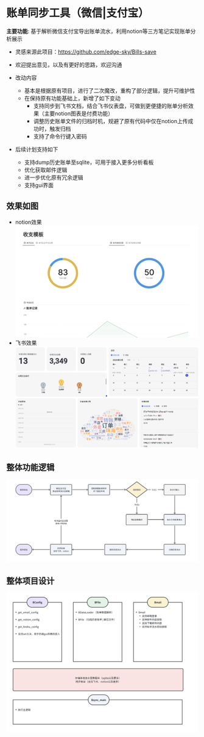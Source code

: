 # 账单同步工具（微信|支付宝）
**主要功能**: 基于解析微信支付宝导出账单流水，利用notion等三方笔记实现账单分析展示
- 灵感来源此项目：https://github.com/edge-sky/Bills-save
- 欢迎提出意见，以及有更好的思路，欢迎沟通
- 改动内容
  - 基本是根据原有项目，进行了二次魔改，重构了部分逻辑，提升可维护性
  - 在保持原有功能基础上，新增了如下变动
    - 支持同步到飞书文档，结合飞书仪表盘，可做到更便捷的账单分析效果（主要notion图表是付费功能）
    - 调整历史账单文件的归档时机，规避了原有代码中仅在notion上传成功时，触发归档
    - 支持了命令行键入密码

- 后续计划支持如下
  - 支持dump历史账单至sqlite，可用于接入更多分析看板
  - 优化获取邮件逻辑
  - 进一步优化原有冗余逻辑
  - 支持gui界面

## 效果如图
- notion效果
![](./img/notion.png)
- 飞书效果
![](./img/feishu.png)

## 整体功能逻辑
![](./img/work_process.png)

## 整体项目设计
![](./img/code_design.png)